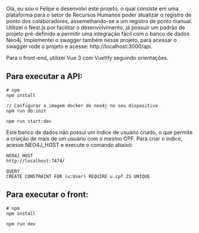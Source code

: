Olá, eu sou o Felipe e desenvolvi este projeto, o qual consiste em uma plataforma para o setor de Recursos Humanos poder atualizar o registro de ponto dos colaboradores, assemelhando-se a um registro de ponto manual. Utilizei o Nest.js por facilitar o desenvolvimento, já possuir um padrão de projeto pré-definido e permitir uma integração fácil com o banco de dados Neo4j. Implementei o swagger também nesse projeto, para acessar o swagger rode o projeto e acesse: http://localhost:3000/api.

Para o front-end, utilizei Vue 3 com Vuetify seguindo orientações.

## Para executar a API:

```
# npm
npm install

// Configurar a imagem docker do neo4j no seu dispositivo
npm run db:init

npm run start:dev

```

Este banco de dados não possui um índice de usuário criado, o que permite a criação de mais de um usuário com o mesmo CPF. Para criar o índice, acesse NEO4J_HOST e execute o comando abaixo:

```
NEO4J_HOST
http://localhost:7474/

QUERY
CREATE CONSTRAINT FOR (u:User) REQUIRE u.cpf IS UNIQUE
```

## Para executar o front:

```
# npm
npm install

npm run dev
```

